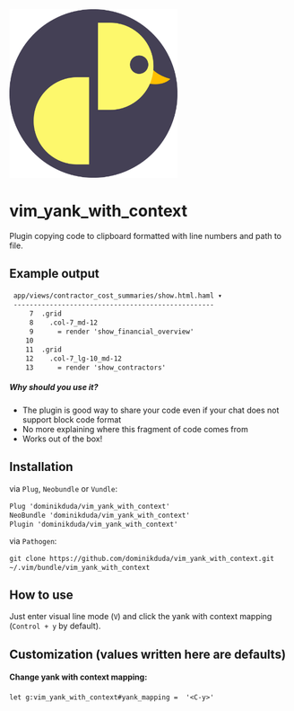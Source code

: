 <img src="https://raw.githubusercontent.com/dominikduda/config_files/master/dd_logo_blue_bg.png" width="300" height="300" />

# vim_yank_with_context
Plugin copying code to clipboard formatted with line numbers and path to file.

## Example output
```
 app/views/contractor_cost_summaries/show.html.haml ▾
 --------------------------------------------------
     7	.grid
     8	  .col-7_md-12
     9	    = render 'show_financial_overview'
    10
    11	.grid
    12	  .col-7_lg-10_md-12
    13	    = render 'show_contractors'
```

##### Why should you use it?
  - The plugin is good way to share your code even if your chat does not support block code format
  - No more explaining where this fragment of code comes from
  - Works out of the box!

## Installation
via `Plug`, `Neobundle` or `Vundle`:
```
Plug 'dominikduda/vim_yank_with_context'
NeoBundle 'dominikduda/vim_yank_with_context'
Plugin 'dominikduda/vim_yank_with_context'
```
via `Pathogen`:
```
git clone https://github.com/dominikduda/vim_yank_with_context.git ~/.vim/bundle/vim_yank_with_context
```

## How to use

Just enter visual line mode (`V`) and click the yank with context mapping (`Control + y` by default).

## Customization (values written here are defaults)

#### Change yank with context mapping:

```vim
let g:vim_yank_with_context#yank_mapping =  '<C-y>'
```

